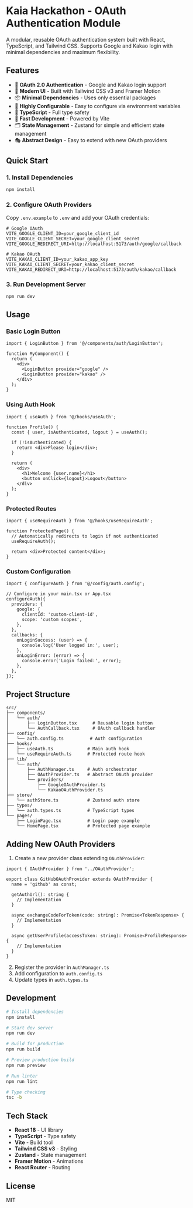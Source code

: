 # Kaia Hackathon - OAuth Authentication Module

A modular, reusable OAuth authentication system built with React, TypeScript, and Tailwind CSS. Supports Google and Kakao login with minimal dependencies and maximum flexibility.

## Features

- 🔐 **OAuth 2.0 Authentication** - Google and Kakao login support
- 🎨 **Modern UI** - Built with Tailwind CSS v3 and Framer Motion
- 📦 **Minimal Dependencies** - Uses only essential packages
- 🔧 **Highly Configurable** - Easy to configure via environment variables
- 🎯 **TypeScript** - Full type safety
- 🚀 **Fast Development** - Powered by Vite
- 🗂️ **State Management** - Zustand for simple and efficient state management
- 🎭 **Abstract Design** - Easy to extend with new OAuth providers

## Quick Start

### 1. Install Dependencies

```bash
npm install
```

### 2. Configure OAuth Providers

Copy `.env.example` to `.env` and add your OAuth credentials:

```env
# Google OAuth
VITE_GOOGLE_CLIENT_ID=your_google_client_id
VITE_GOOGLE_CLIENT_SECRET=your_google_client_secret
VITE_GOOGLE_REDIRECT_URI=http://localhost:5173/auth/google/callback

# Kakao OAuth
VITE_KAKAO_CLIENT_ID=your_kakao_app_key
VITE_KAKAO_CLIENT_SECRET=your_kakao_client_secret
VITE_KAKAO_REDIRECT_URI=http://localhost:5173/auth/kakao/callback
```

### 3. Run Development Server

```bash
npm run dev
```

## Usage

### Basic Login Button

```tsx
import { LoginButton } from '@/components/auth/LoginButton';

function MyComponent() {
  return (
    <div>
      <LoginButton provider="google" />
      <LoginButton provider="kakao" />
    </div>
  );
}
```

### Using Auth Hook

```tsx
import { useAuth } from '@/hooks/useAuth';

function Profile() {
  const { user, isAuthenticated, logout } = useAuth();

  if (!isAuthenticated) {
    return <div>Please login</div>;
  }

  return (
    <div>
      <h1>Welcome {user.name}</h1>
      <button onClick={logout}>Logout</button>
    </div>
  );
}
```

### Protected Routes

```tsx
import { useRequireAuth } from '@/hooks/useRequireAuth';

function ProtectedPage() {
  // Automatically redirects to login if not authenticated
  useRequireAuth();

  return <div>Protected content</div>;
}
```

### Custom Configuration

```tsx
import { configureAuth } from '@/config/auth.config';

// Configure in your main.tsx or App.tsx
configureAuth({
  providers: {
    google: {
      clientId: 'custom-client-id',
      scope: 'custom scopes',
    },
  },
  callbacks: {
    onLoginSuccess: (user) => {
      console.log('User logged in:', user);
    },
    onLoginError: (error) => {
      console.error('Login failed:', error);
    },
  },
});
```

## Project Structure

```
src/
├── components/
│   └── auth/
│       ├── LoginButton.tsx      # Reusable login button
│       └── AuthCallback.tsx     # OAuth callback handler
├── config/
│   └── auth.config.ts          # Auth configuration
├── hooks/
│   ├── useAuth.ts             # Main auth hook
│   └── useRequireAuth.ts      # Protected route hook
├── lib/
│   └── auth/
│       ├── AuthManager.ts     # Auth orchestrator
│       ├── OAuthProvider.ts   # Abstract OAuth provider
│       └── providers/
│           ├── GoogleOAuthProvider.ts
│           └── KakaoOAuthProvider.ts
├── store/
│   └── authStore.ts           # Zustand auth store
├── types/
│   └── auth.types.ts          # TypeScript types
└── pages/
    ├── LoginPage.tsx          # Login page example
    └── HomePage.tsx           # Protected page example
```

## Adding New OAuth Providers

1. Create a new provider class extending `OAuthProvider`:

```tsx
import { OAuthProvider } from '../OAuthProvider';

export class GitHubOAuthProvider extends OAuthProvider {
  name = 'github' as const;
  
  getAuthUrl(): string {
    // Implementation
  }
  
  async exchangeCodeForToken(code: string): Promise<TokenResponse> {
    // Implementation
  }
  
  async getUserProfile(accessToken: string): Promise<ProfileResponse> {
    // Implementation
  }
}
```

2. Register the provider in `AuthManager.ts`
3. Add configuration to `auth.config.ts`
4. Update types in `auth.types.ts`

## Development

```bash
# Install dependencies
npm install

# Start dev server
npm run dev

# Build for production
npm run build

# Preview production build
npm run preview

# Run linter
npm run lint

# Type checking
tsc -b
```

## Tech Stack

- **React 18** - UI library
- **TypeScript** - Type safety
- **Vite** - Build tool
- **Tailwind CSS v3** - Styling
- **Zustand** - State management
- **Framer Motion** - Animations
- **React Router** - Routing

## License

MIT
